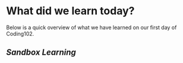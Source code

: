 # What did we learn today?

Below is a quick overview of what we have learned on 
our first day of Coding102.

## _Sandbox Learning_

